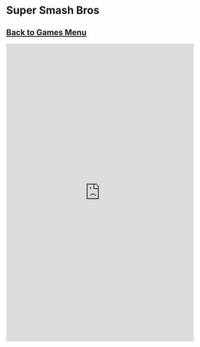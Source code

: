 # Super Smash Bros
## [Back to Games Menu](https://simatalk.github.io/games)

<iframe src="https://scratch.mit.edu/projects/318927435/embed" allowtransparency="true" width="100%" height="800" frameborder="0" scrolling="no" align="left" allowfullscreen></iframe>
